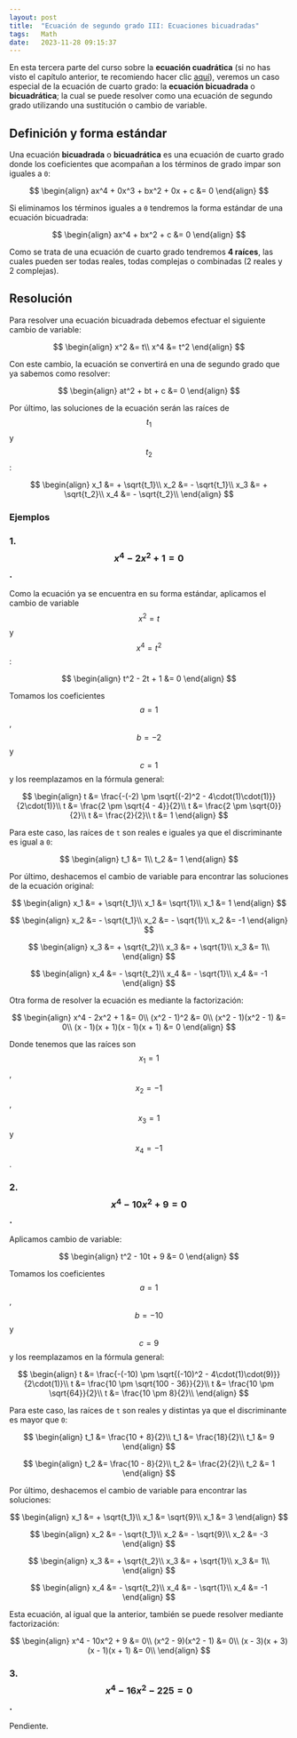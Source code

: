 ```yaml
---
layout: post
title:  "Ecuación de segundo grado III: Ecuaciones bicuadradas"
tags:   Math
date:   2023-11-28 09:15:37
---
```


En esta tercera parte del curso sobre la **ecuación cuadrática** (si no has visto el capítulo anterior, te recomiendo hacer clic [aquí](https://elerizoinformatico.github.io/2023/09/15/ecuacion-de-segundo-grado-ii/)), veremos un caso especial de la ecuación de cuarto grado: la **ecuación bicuadrada** o **bicuadrática**; la cual se puede resolver como una ecuación de segundo grado utilizando una sustitución o cambio de variable.

## Definición y forma estándar

Una ecuación **bicuadrada** o **bicuadrática** es una ecuación de cuarto grado donde los coeficientes que acompañan a los términos de grado impar son iguales a `0`:

$$
\begin{align}
ax^4 + 0x^3 + bx^2 + 0x + c &= 0
\end{align}
$$

Si eliminamos los términos iguales a `0` tendremos la forma estándar de una ecuación bicuadrada:

$$
\begin{align}
ax^4 + bx^2 + c &= 0
\end{align}
$$

Como se trata de una ecuación de cuarto grado tendremos **4 raíces**, las cuales pueden ser todas reales, todas complejas o combinadas (2 reales y 2 complejas).

## Resolución

Para resolver una ecuación bicuadrada debemos efectuar el siguiente cambio de variable:

$$
\begin{align}
x^2 &= t\\
x^4 &= t^2
\end{align}
$$

Con este cambio, la ecuación se convertirá en una de segundo grado que ya sabemos como resolver:

$$
\begin{align}
at^2 + bt + c &= 0
\end{align}
$$

Por último, las soluciones de la ecuación serán las raíces de $$t_1$$ y $$t_2$$:

$$
\begin{align}
x_1 &= + \sqrt{t_1}\\
x_2 &= - \sqrt{t_1}\\
x_3 &= + \sqrt{t_2}\\
x_4 &= - \sqrt{t_2}\\
\end{align}
$$

### **Ejemplos**

### **1. $$x^4 - 2x^2 + 1 = 0$$.**

Como la ecuación ya se encuentra en su forma estándar, aplicamos el cambio de variable $$x^2 = t$$ y $$x^4 = t^2$$:

$$
\begin{align}
t^2 - 2t + 1 &= 0
\end{align}
$$

Tomamos los coeficientes $$a = 1$$, $$b = -2$$ y $$c = 1$$ y los reemplazamos en la fórmula general:

$$
\begin{align}
t &= \frac{-(-2) \pm \sqrt{(-2)^2 - 4\cdot(1)\cdot(1)}}{2\cdot(1)}\\
t &= \frac{2 \pm \sqrt{4 - 4}}{2}\\
t &= \frac{2 \pm \sqrt{0}}{2}\\
t &= \frac{2}{2}\\
t &= 1
\end{align}
$$

Para este caso, las raíces de `t` son reales e iguales ya que el discriminante es igual a `0`:

$$
\begin{align}
t_1 &= 1\\
t_2 &= 1
\end{align}
$$

Por último, deshacemos el cambio de variable para encontrar las soluciones de la ecuación original:

$$
\begin{align}
x_1 &= + \sqrt{t_1}\\
x_1 &= \sqrt{1}\\
x_1 &= 1
\end{align}
$$

$$
\begin{align}
x_2 &= - \sqrt{t_1}\\
x_2 &= - \sqrt{1}\\
x_2 &= -1
\end{align}
$$

$$
\begin{align}
x_3 &= + \sqrt{t_2}\\
x_3 &= + \sqrt{1}\\
x_3 &= 1\\
\end{align}
$$

$$
\begin{align}
x_4 &= - \sqrt{t_2}\\
x_4 &= - \sqrt{1}\\
x_4 &= -1
\end{align}
$$

Otra forma de resolver la ecuación es mediante la factorización:

$$
\begin{align}
x^4 - 2x^2 + 1 &= 0\\
(x^2 - 1)^2 &= 0\\
(x^2 - 1)(x^2 - 1) &= 0\\
(x - 1)(x + 1)(x - 1)(x + 1) &= 0
\end{align}
$$

Donde tenemos que las raíces son $$x_1 = 1$$, $$x_2 = -1$$, $$x_3 = 1$$ y $$x_4 = -1$$.

### **2. $$x^4 - 10x^2 + 9 = 0$$.**

Aplicamos cambio de variable:

$$
\begin{align}
t^2 - 10t + 9 &= 0
\end{align}
$$

Tomamos los coeficientes $$a = 1$$, $$b = -10$$ y $$c = 9$$ y los reemplazamos en la fórmula general:

$$
\begin{align}
t &= \frac{-(-10) \pm \sqrt{(-10)^2 - 4\cdot(1)\cdot(9)}}{2\cdot(1)}\\
t &= \frac{10 \pm \sqrt{100 - 36}}{2}\\
t &= \frac{10 \pm \sqrt{64}}{2}\\
t &= \frac{10 \pm 8}{2}\\
\end{align}
$$

Para este caso, las raíces de `t` son reales y distintas ya que el discriminante es mayor que `0`:

$$
\begin{align}
t_1 &= \frac{10 + 8}{2}\\
t_1 &= \frac{18}{2}\\
t_1 &= 9
\end{align}
$$

$$
\begin{align}
t_2 &= \frac{10 - 8}{2}\\
t_2 &= \frac{2}{2}\\
t_2 &= 1
\end{align}
$$

Por último, deshacemos el cambio de variable para encontrar las soluciones:

$$
\begin{align}
x_1 &= + \sqrt{t_1}\\
x_1 &= \sqrt{9}\\
x_1 &= 3
\end{align}
$$

$$
\begin{align}
x_2 &= - \sqrt{t_1}\\
x_2 &= - \sqrt{9}\\
x_2 &= -3
\end{align}
$$

$$
\begin{align}
x_3 &= + \sqrt{t_2}\\
x_3 &= + \sqrt{1}\\
x_3 &= 1\\
\end{align}
$$

$$
\begin{align}
x_4 &= - \sqrt{t_2}\\
x_4 &= - \sqrt{1}\\
x_4 &= -1
\end{align}
$$

Esta ecuación, al igual que la anterior, también se puede resolver mediante factorización:

$$
\begin{align}
x^4 - 10x^2 + 9 &= 0\\
(x^2 - 9)(x^2 - 1) &= 0\\
(x - 3)(x + 3)(x - 1)(x + 1) &= 0\\
\end{align}
$$

### **3. $$x^4 - 16x^2 - 225 = 0$$.**

Pendiente.

<script src="https://utteranc.es/client.js"
        repo="elerizoinformatico/elerizoinformatico.github.io"
        issue-term="pathname"
        theme="icy-dark"
        crossorigin="anonymous"
        async>
</script>
